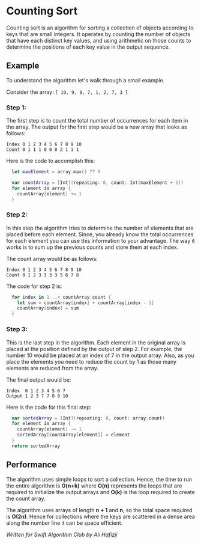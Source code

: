 # Counting Sort

Counting sort is an algorithm for sorting a collection of objects according to keys that are small integers. It operates by counting the number of objects that have each distinct key values, and using arithmetic on those counts to determine the positions of each key value in the output sequence.

## Example

To understand the algorithm let's walk through a small example.

Consider the array: `[ 10, 9, 8, 7, 1, 2, 7, 3 ]`

### Step 1:

The first step is to count the total number of occurrences for each item in the array. The output for the first step would be a new array that looks as follows:

```
Index 0 1 2 3 4 5 6 7 8 9 10
Count 0 1 1 1 0 0 0 2 1 1 1
```

Here is the code to accomplish this:

```swift
  let maxElement = array.max() ?? 0

  var countArray = [Int](repeating: 0, count: Int(maxElement + 1))
  for element in array {
    countArray[element] += 1
  }
```

### Step 2:

In this step the algorithm tries to determine the number of elements that are placed before each element. Since, you already know the total occurrences for each element you can use this information to your advantage. The way it works is to sum up the previous counts and store them at each index.

The count array would be as follows:

```
Index 0 1 2 3 4 5 6 7 8 9 10
Count 0 1 2 3 3 3 3 5 6 7 8
```

The code for step 2 is:

```swift
  for index in 1 ..< countArray.count {
    let sum = countArray[index] + countArray[index - 1]
    countArray[index] = sum
  }
```

### Step 3:

This is the last step in the algorithm. Each element in the original array is placed at the position defined by the output of step 2. For example, the number 10 would be placed at an index of 7 in the output array. Also, as you place the elements you need to reduce the count by 1 as those many elements are reduced from the array.

The final output would be:

```
Index  0 1 2 3 4 5 6 7
Output 1 2 3 7 7 8 9 10
```

Here is the code for this final step:

```swift
  var sortedArray = [Int](repeating: 0, count: array.count)
  for element in array {
    countArray[element] -= 1
    sortedArray[countArray[element]] = element
  }
  return sortedArray
```

## Performance

The algorithm uses simple loops to sort a collection. Hence, the time to run the entire algorithm is **O(n+k)** where **O(n)** represents the loops that are required to initialize the output arrays and **O(k)** is the loop required to create the count array.

The algorithm uses arrays of length **n + 1** and **n**, so the total space required is **O(2n)**. Hence for collections where the keys are scattered in a dense area along the number line it can be space efficient.

*Written for Swift Algorithm Club by Ali Hafizji*
